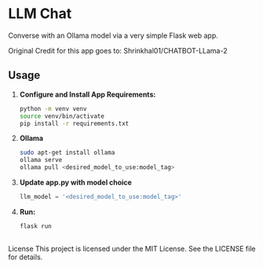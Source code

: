 # LLM Chat

Converse with an Ollama model via a very simple Flask web app.

Original Credit for this app goes to: Shrinkhal01/CHATBOT-LLama-2
  
## Usage

1. **Configure and Install App Requirements:**
   ```bash 
   python -m venv venv
   source venv/bin/activate
   pip install -r requirements.txt
2. **Ollama**
   ```bash
   sudo apt-get install ollama
   ollama serve
   ollama pull <desired_model_to_use:model_tag>
3. **Update app.py with model choice**
   ```python
   llm_model = '<desired_model_to_use:model_tag>'
4. **Run:**
   ```bash
   flask run
  
License
This project is licensed under the MIT License. See the LICENSE file for details.
 